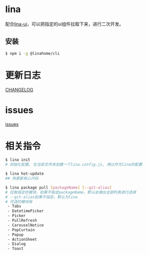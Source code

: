 # lina
配合[lina-ui](https://www.npmjs.com/package/lina-ui)，可以把指定的ui组件拉取下来，进行二次开发。

## 安装
```bash
$ npm i -g @linahome/cli
```

# 更新日志
[CHANGELOG](https://github.com/guanlinwu/lina/blob/master/CHANGELOG.md)

# issues
[issues](https://github.com/guanlinwu/lina/issues)

# 相关指令

```bash
$ lina init
# 初始化配置, 在当前文件夹创建一个lina.config.js, 用以作为lina的配置
```


```bash
$ lina hot-update
## 热更新核心代码

```
```bash
$ lina package pull [packageName] [--git-alias]
# 拉取指定的模块，如果不指定packageName，默认会弹出全部列表进行选择
# --git-alias如果不指定，默认为lina
# 可选的模块有
 - Tabs
 - DatetimePicker
 - Picker
 - PullRefresh
 - CarouselNotice
 - PopCurtain
 - Popup
 - ActionSheet
 - Dialog
 - Toast
```